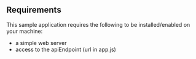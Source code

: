 ## Requirements <a name="requirements"></a>

This sample application requires the following to be installed/enabled on your machine:

* a simple web server
* access to the apiEndpoint (url in app.js)

 
